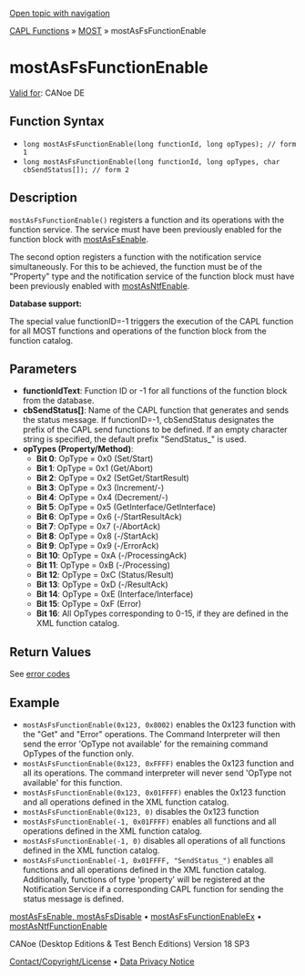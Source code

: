 [Open topic with navigation](../../../../../CANoeDEFamily.htm#Topics/CAPLFunctions/MOST/Functions/CAPLfunctionMOSTAsFsFunctionEnable.md)

[CAPL Functions](../../CAPLfunctions.md) » [MOST](../CAPLfunctionsMOSTOverview.md) » mostAsFsFunctionEnable

# mostAsFsFunctionEnable

[Valid for](../../../Shared/FeatureAvailability.md): CANoe DE

## Function Syntax

- `long mostAsFsFunctionEnable(long functionId, long opTypes); // form 1`
- `long mostAsFsFunctionEnable(long functionId, long opTypes, char cbSendStatus[]); // form 2`

## Description

`mostAsFsFunctionEnable()` registers a function and its operations with the function service. The service must have been previously enabled for the function block with [mostAsFsEnable](CAPLfunctionMOSTAsFsEnableMOSTAsFsDisable.md).

The second option registers a function with the notification service simultaneously. For this to be achieved, the function must be of the "Property" type and the notification service of the function block must have been previously enabled with [mostAsNtfEnable](CAPLfunctionMOSTAsNTFEnable.md).

**Database support:**

The special value functionID=-1 triggers the execution of the CAPL function for all MOST functions and operations of the function block from the function catalog.

## Parameters

- **functionIdText**: Function ID or -1 for all functions of the function block from the database.
- **cbSendStatus[]**: Name of the CAPL function that generates and sends the status message. If functionID=-1, cbSendStatus designates the prefix of the CAPL send functions to be defined. If an empty character string is specified, the default prefix "SendStatus_" is used.
- **opTypes (Property/Method)**:
  - **Bit 0**: OpType = 0x0 (Set/Start)
  - **Bit 1**: OpType = 0x1 (Get/Abort)
  - **Bit 2**: OpType = 0x2 (SetGet/StartResult)
  - **Bit 3**: OpType = 0x3 (Increment/-)
  - **Bit 4**: OpType = 0x4 (Decrement/-)
  - **Bit 5**: OpType = 0x5 (GetInterface/GetInterface)
  - **Bit 6**: OpType = 0x6 (-/StartResultAck)
  - **Bit 7**: OpType = 0x7 (-/AbortAck)
  - **Bit 8**: OpType = 0x8 (-/StartAck)
  - **Bit 9**: OpType = 0x9 (-/ErrorAck)
  - **Bit 10**: OpType = 0xA (-/ProcessingAck)
  - **Bit 11**: OpType = 0xB (-/Processing)
  - **Bit 12**: OpType = 0xC (Status/Result)
  - **Bit 13**: OpType = 0xD (-/ResultAck)
  - **Bit 14**: OpType = 0xE (Interface/Interface)
  - **Bit 15**: OpType = 0xF (Error)
  - **Bit 16**: All OpTypes corresponding to 0-15, if they are defined in the XML function catalog.

## Return Values

See [error codes](../CAPLfunctionsMOSTErrorCodes.md)

## Example

- `mostAsFsFunctionEnable(0x123, 0x8002)` enables the 0x123 function with the "Get" and "Error" operations. The Command Interpreter will then send the error 'OpType not available' for the remaining command OpTypes of the function only.
- `mostAsFsFunctionEnable(0x123, 0xFFFF)` enables the 0x123 function and all its operations. The command interpreter will never send 'OpType not available' for this function.
- `mostAsFsFunctionEnable(0x123, 0x01FFFF)` enables the 0x123 function and all operations defined in the XML function catalog.
- `mostAsFsFunctionEnable(0x123, 0)` disables the 0x123 function
- `mostAsFsFunctionEnable(-1, 0x01FFFF)` enables all functions and all operations defined in the XML function catalog.
- `mostAsFsFunctionEnable(-1, 0)` disables all operations of all functions defined in the XML function catalog.
- `mostAsFsFunctionEnable(-1, 0x01FFFF, "SendStatus_")` enables all functions and all operations defined in the XML function catalog. Additionally, functions of type 'property' will be registered at the Notification Service if a corresponding CAPL function for sending the status message is defined.

[mostAsFsEnable, mostAsFsDisable](CAPLfunctionMOSTAsFsEnableMOSTAsFsDisable.md) • [mostAsFsFunctionEnableEx](CAPLfunctionMOSTAsFsFunctionEnableEx.md) • [mostAsNtfFunctionEnable](CAPLfunctionMOSTAsNTFFunctionEnable.md)

CANoe (Desktop Editions & Test Bench Editions) Version 18 SP3

[Contact/Copyright/License](../../../Shared/ContactCopyrightLicense.md) • [Data Privacy Notice](https://www.vector.com/int/en/company/get-info/privacy-policy/)
